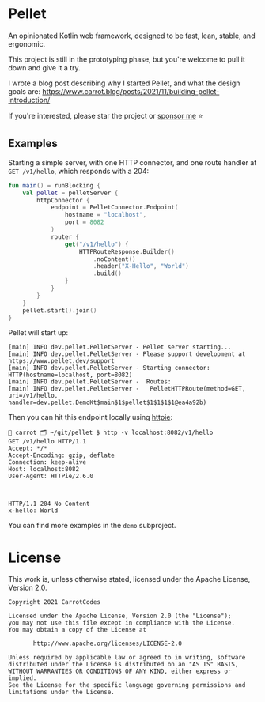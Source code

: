 # Pellet

An opinionated Kotlin web framework, designed to be fast, lean, stable, and ergonomic.

This project is still in the prototyping phase, but you're welcome to pull it down and give it a try.

I wrote a blog post describing why I started Pellet, and what the design goals are: https://www.carrot.blog/posts/2021/11/building-pellet-introduction/

If you're interested, please star the project or [sponsor me](https://github.com/sponsors/CarrotCodes) ⭐️

## Examples

Starting a simple server, with one HTTP connector, and one route handler at `GET /v1/hello`, which responds with a 204:

```kotlin
fun main() = runBlocking {
    val pellet = pelletServer {
        httpConnector {
            endpoint = PelletConnector.Endpoint(
                hostname = "localhost",
                port = 8082
            )
            router {
                get("/v1/hello") {
                    HTTPRouteResponse.Builder()
                        .noContent()
                        .header("X-Hello", "World")
                        .build()
                }
            }
        }
    }
    pellet.start().join()
}
```

Pellet will start up:
```
[main] INFO dev.pellet.PelletServer - Pellet server starting...
[main] INFO dev.pellet.PelletServer - Please support development at https://www.pellet.dev/support
[main] INFO dev.pellet.PelletServer - Starting connector: HTTP(hostname=localhost, port=8082)
[main] INFO dev.pellet.PelletServer -  Routes:
[main] INFO dev.pellet.PelletServer -   PelletHTTPRoute(method=GET, uri=/v1/hello, handler=dev.pellet.DemoKt$main$1$pellet$1$1$1$1@ea4a92b)
```

Then you can hit this endpoint locally using [httpie](https://httpie.io/):
```
🥕 carrot 🗂 ~/git/pellet $ http -v localhost:8082/v1/hello
GET /v1/hello HTTP/1.1
Accept: */*
Accept-Encoding: gzip, deflate
Connection: keep-alive
Host: localhost:8082
User-Agent: HTTPie/2.6.0



HTTP/1.1 204 No Content
x-hello: World
```

You can find more examples in the `demo` subproject.

# License

This work is, unless otherwise stated, licensed under the Apache License, Version 2.0.

```
Copyright 2021 CarrotCodes

Licensed under the Apache License, Version 2.0 (the "License");
you may not use this file except in compliance with the License.
You may obtain a copy of the License at

       http://www.apache.org/licenses/LICENSE-2.0

Unless required by applicable law or agreed to in writing, software
distributed under the License is distributed on an "AS IS" BASIS,
WITHOUT WARRANTIES OR CONDITIONS OF ANY KIND, either express or implied.
See the License for the specific language governing permissions and
limitations under the License.
```